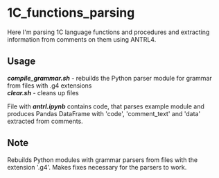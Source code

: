 # 1C_functions_parsing
Here I'm parsing 1C language functions and procedures and extracting information from comments on them using ANTRL4.

## Usage
***compile_grammar.sh*** - rebuilds the Python parser module for grammar from files with .g4 extensions  
***clear.sh*** - cleans up files

File with ***antrl.ipynb*** contains code, that parses example module and produces Pandas DataFrame with 'code', 'comment_text' and 'data' extracted from comments.

## Note
Rebuilds Python modules with grammar parsers from files with the extension '.g4'. Makes fixes necessary for the parsers to work.
